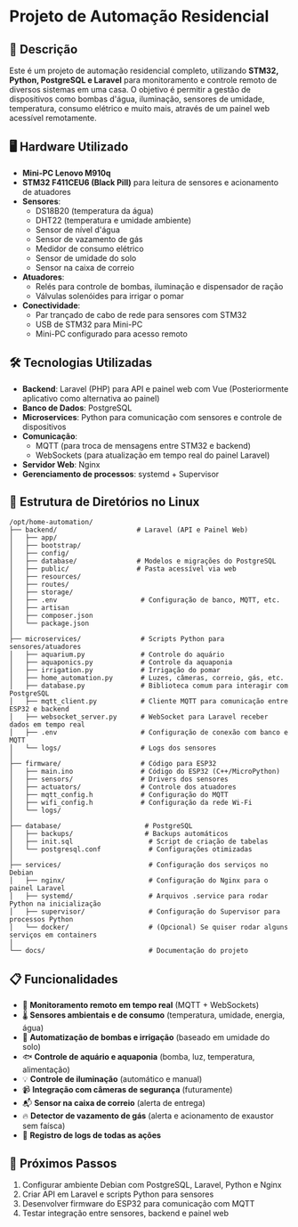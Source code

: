 # Projeto de Automação Residencial

## 📌 Descrição

Este é um projeto de automação residencial completo, utilizando **STM32, Python, PostgreSQL e Laravel** para monitoramento e controle remoto de diversos sistemas em uma casa. O objetivo é permitir a gestão de dispositivos como bombas d'água, iluminação, sensores de umidade, temperatura, consumo elétrico e muito mais, através de um painel web acessível remotamente.

## 🖥️ Hardware Utilizado

- **Mini-PC Lenovo M910q**
- **STM32 F411CEU6 (Black Pill)** para leitura de sensores e acionamento de atuadores
- **Sensores**:
  - DS18B20 (temperatura da água)
  - DHT22 (temperatura e umidade ambiente)
  - Sensor de nível d'água
  - Sensor de vazamento de gás
  - Medidor de consumo elétrico
  - Sensor de umidade do solo
  - Sensor na caixa de correio
- **Atuadores**:
  - Relés para controle de bombas, iluminação e dispensador de ração
  - Válvulas solenóides para irrigar o pomar
- **Conectividade**:
  - Par trançado de cabo de rede para sensores com STM32
  - USB de STM32 para Mini-PC
  - Mini-PC configurado para acesso remoto

## 🛠️ Tecnologias Utilizadas

- **Backend**: Laravel (PHP) para API e painel web com Vue (Posteriormente aplicativo como alternativa ao painel)
- **Banco de Dados**: PostgreSQL
- **Microservices**: Python para comunicação com sensores e controle de dispositivos
- **Comunicação**:
  - MQTT (para troca de mensagens entre STM32 e backend)
  - WebSockets (para atualização em tempo real do painel Laravel)
- **Servidor Web**: Nginx
- **Gerenciamento de processos**: systemd + Supervisor

## 📂 Estrutura de Diretórios no Linux

```plaintext
/opt/home-automation/  
├── backend/                    # Laravel (API e Painel Web)  
│   ├── app/  
│   ├── bootstrap/  
│   ├── config/  
│   ├── database/               # Modelos e migrações do PostgreSQL  
│   ├── public/                 # Pasta acessível via web  
│   ├── resources/  
│   ├── routes/  
│   ├── storage/  
│   ├── .env                     # Configuração de banco, MQTT, etc.  
│   ├── artisan  
│   ├── composer.json  
│   └── package.json  
│  
├── microservices/               # Scripts Python para sensores/atuadores  
│   ├── aquarium.py              # Controle do aquário  
│   ├── aquaponics.py            # Controle da aquaponia  
│   ├── irrigation.py            # Irrigação do pomar  
│   ├── home_automation.py       # Luzes, câmeras, correio, gás, etc.  
│   ├── database.py              # Biblioteca comum para interagir com PostgreSQL  
│   ├── mqtt_client.py           # Cliente MQTT para comunicação entre ESP32 e backend  
│   ├── websocket_server.py      # WebSocket para Laravel receber dados em tempo real  
│   ├── .env                     # Configuração de conexão com banco e MQTT  
│   └── logs/                    # Logs dos sensores  
│  
├── firmware/                    # Código para ESP32  
│   ├── main.ino                 # Código do ESP32 (C++/MicroPython)  
│   ├── sensors/                 # Drivers dos sensores  
│   ├── actuators/               # Controle dos atuadores  
│   ├── mqtt_config.h            # Configuração do MQTT  
│   ├── wifi_config.h            # Configuração da rede Wi-Fi  
│   └── logs/  
│  
├── database/                     # PostgreSQL  
│   ├── backups/                  # Backups automáticos  
│   ├── init.sql                   # Script de criação de tabelas  
│   └── postgresql.conf            # Configurações otimizadas  
│  
├── services/                      # Configuração dos serviços no Debian  
│   ├── nginx/                     # Configuração do Nginx para o painel Laravel  
│   ├── systemd/                   # Arquivos .service para rodar Python na inicialização  
│   ├── supervisor/                # Configuração do Supervisor para processos Python  
│   └── docker/                    # (Opcional) Se quiser rodar alguns serviços em containers  
│  
└── docs/                          # Documentação do projeto  
```

## 📋 Funcionalidades

- 📡 **Monitoramento remoto em tempo real** (MQTT + WebSockets)
- 🌡 **Sensores ambientais e de consumo** (temperatura, umidade, energia, água)
- 🚰 **Automatização de bombas e irrigação** (baseado em umidade do solo)
- 🐟 **Controle de aquário e aquaponia** (bomba, luz, temperatura, alimentação)
- 💡 **Controle de iluminação** (automático e manual)
- 📹 **Integração com câmeras de segurança** (futuramente)
- 📬 **Sensor na caixa de correio** (alerta de entrega)
- 🔥 **Detector de vazamento de gás** (alerta e acionamento de exaustor sem faísca)
- 💾 **Registro de logs de todas as ações**

## 🚀 Próximos Passos

1. Configurar ambiente Debian com PostgreSQL, Laravel, Python e Nginx
2. Criar API em Laravel e scripts Python para sensores
3. Desenvolver firmware do ESP32 para comunicação com MQTT
4. Testar integração entre sensores, backend e painel web
